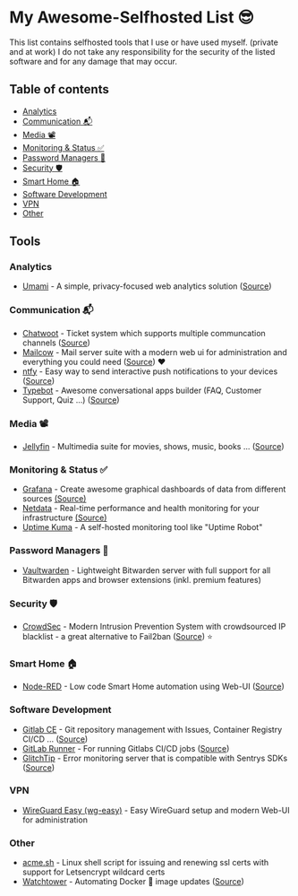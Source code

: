 # My Awesome-Selfhosted List 😎
This list contains selfhosted tools that I use or have used myself. (private and at work)
I do not take any responsibility for the security of the listed software and for any damage that may occur.

## Table of contents
- [Analytics](#analytics)
- [Communication 📬](#communication-)
- [Media 📽️](#media-️)
- [Monitoring & Status ✅](#monitoring--status-)
- [Password Managers 🔑](#password-managers-)
- [Security 🛡️](#security-️)
- [Smart Home 🏠](#smart-home-)
- [Software Development](#software-development)
- [VPN](#vpn)
- [Other](#other)

## Tools
### Analytics
- [Umami](https://umami.is/ "Umami") - A simple, privacy-focused web analytics solution ([Source](https://github.com/mikecao/umami "Source"))

### Communication 📬
- [Chatwoot](https://www.chatwoot.com/ "Chatwoot") - Ticket system which supports multiple communcation channels ([Source](https://github.com/chatwoot/chatwoot "Source"))
- [Mailcow](https://mailcow.email/ "Mailcow") - Mail server suite with a modern web ui for administration and everything you could need ([Source](https://github.com/mailcow/mailcow-dockerized "Source")) ❤️
- [ntfy](https://ntfy.sh/ "ntfy.sh") - Easy way to send interactive push notifications to your devices ([Source](https://github.com/binwiederhier/ntfy/ "Source"))
- [Typebot](https://typebot.io/ "typebot.io") - Awesome conversational apps builder (FAQ, Customer Support, Quiz ...) ([Source](https://github.com/baptisteArno/typebot.io "Source"))

### Media 📽️
- [Jellyfin](https://jellyfin.org/ "Jellyfin") - Multimedia suite for movies, shows, music, books ... ([Source](https://github.com/jellyfin/jellyfin "Source"))

### Monitoring & Status ✅
- [Grafana](https://grafana.com/ "Grafana") - Create awesome graphical dashboards of data from different sources [(Source)](https://github.com/grafana/grafana "Source")
- [Netdata](https://www.netdata.cloud/ "Netdata") - Real-time performance and health monitoring for your infrastructure [(Source)](https://github.com/netdata/netdata "Source")
- [Uptime Kuma](https://github.com/louislam/uptime-kuma "Uptime Kuma") - A self-hosted monitoring tool like "Uptime Robot"

### Password Managers 🔑
- [Vaultwarden](https://github.com/dani-garcia/vaultwarden "Vaultwarden") - Lightweight Bitwarden server with full support for all Bitwarden apps and browser extensions (inkl. premium features)

### Security 🛡️
- [CrowdSec](https://crowdsec.net/ "CrowdSec") - Modern Intrusion Prevention System with crowdsourced IP blacklist - a great alternative to Fail2ban ([Source](https://github.com/crowdsecurity/crowdsec "Source")) ⭐

### Smart Home 🏠
- [Node-RED](https://nodered.org/ "Node-RED") - Low code Smart Home automation using Web-UI ([Source](https://github.com/node-red/node-red "Source"))

### Software Development
- [Gitlab CE](https://about.gitlab.com/ "Gitlab CE") - Git repository management with Issues, Container Registry CI/CD ... ([Source](https://gitlab.com/gitlab-org/gitlab-foss/ "Source"))
- [GitLab Runner](https://docs.gitlab.com/runner/ "GitLab Runner") - For running Gitlabs CI/CD jobs ([Source](https://gitlab.com/gitlab-org/gitlab-runner "Source"))
- [GlitchTip](https://glitchtip.com/ "GlitchTip") - Error monitoring server that is compatible with Sentrys SDKs ([Source](https://gitlab.com/glitchtip "Source"))

### VPN
- [WireGuard Easy (wg-easy)](https://github.com/WeeJeWel/wg-easy "WireGuard Easy (wg-easy)") - Easy WireGuard setup and modern Web-UI for administration

### Other
- [acme.sh](https://github.com/acmesh-official/acme.sh "acme.sh") - Linux shell script for issuing and renewing ssl certs with support for Letsencrypt wildcard certs
- [Watchtower](https://containrrr.dev/watchtower/ "Watchtower") - Automating Docker 🐋 image updates ([Source](https://github.com/containrrr/watchtower/ "Source"))